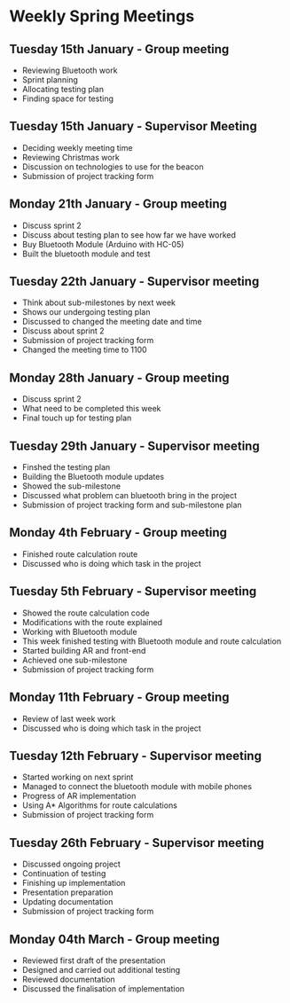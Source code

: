 # Weekly Spring Meetings

## Tuesday 15th January - Group meeting
- Reviewing Bluetooth work
- Sprint planning
- Allocating testing plan
- Finding space for testing

## Tuesday 15th January - Supervisor Meeting
- Deciding weekly meeting time
- Reviewing Christmas work
- Discussion on technologies to use for the beacon
- Submission of project tracking form

## Monday 21th January - Group meeting
- Discuss sprint 2
- Discuss about testing plan to see how far we have worked
- Buy Bluetooth Module (Arduino with HC-05)
- Built the bluetooth module and test

## Tuesday 22th January - Supervisor meeting
- Think about sub-milestones by next week 
- Shows our undergoing testing plan
- Discussed to changed the meeting date and time
- Discuss about sprint 2
- Submission of project tracking form 
- Changed the meeting time to 1100

## Monday 28th January - Group meeting 
- Discuss sprint 2
- What need to be completed this week 
- Final touch up for testing plan

## Tuesday 29th January - Supervisor meeting 
- Finshed the testing plan
- Building the Bluetooth module updates
- Showed the sub-milestone
- Discussed what problem can bluetooth bring in the project
- Submission of project tracking form and sub-milestone plan

## Monday 4th February - Group meeting
- Finished route calculation route
- Discussed who is doing which task in the project 

## Tuesday 5th February - Supervisor meeting
- Showed the route calculation code
- Modifications with the route explained 
- Working with Bluetooth module
- This week finished testing with Bluetooth module and route calculation
- Started building AR and front-end 
- Achieved one sub-milestone
- Submission of project tracking form

## Monday 11th February - Group meeting
- Review of last week work
- Discussed who is doing which task in the project

## Tuesday 12th February - Supervisor meeting
- Started working on next sprint
- Managed to connect the bluetooth module with mobile phones
- Progress of AR implementation
- Using A\* Algorithms for route calculations
- Submission of project tracking form

## Tuesday 26th February - Supervisor meeting
- Discussed ongoing project
- Continuation of testing
- Finishing up implementation
- Presentation preparation
- Updating documentation
- Submission of project tracking form

## Monday 04th March - Group meeting
- Reviewed first draft of the presentation
- Designed and carried out additional testing
- Reviewed documentation
- Discussed the finalisation of implementation